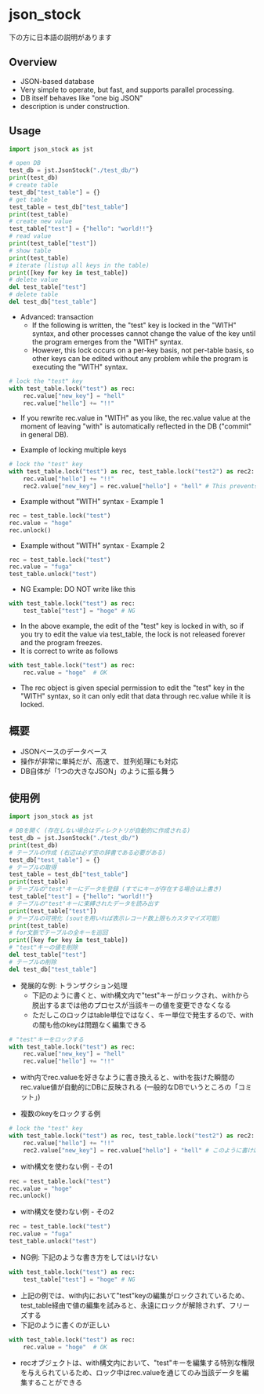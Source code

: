 # json_stock

下の方に日本語の説明があります

## Overview
- JSON-based database
- Very simple to operate, but fast, and supports parallel processing.
- DB itself behaves like "one big JSON"
- description is under construction.

## Usage
```python
import json_stock as jst

# open DB
test_db = jst.JsonStock("./test_db/")
print(test_db)
# create table
test_db["test_table"] = {}
# get table
test_table = test_db["test_table"]
print(test_table)
# create new value
test_table["test"] = {"hello": "world!!"}
# read value
print(test_table["test"])
# show table
print(test_table)
# iterate (listup all keys in the table)
print([key for key in test_table])
# delete value
del test_table["test"]
# delete table
del test_db["test_table"]
```

- Advanced: transaction
	- If the following is written, the "test" key is locked in the "WITH" syntax, and other processes cannot change the value of the key until the program emerges from the "WITH" syntax.
	- However, this lock occurs on a per-key basis, not per-table basis, so other keys can be edited without any problem while the program is executing the "WITH" syntax.
```python
# lock the "test" key
with test_table.lock("test") as rec:
	rec.value["new_key"] = "hell"
	rec.value["hello"] += "!!"
```
- If you rewrite rec.value in "WITH" as you like, the rec.value value at the moment of leaving "with" is automatically reflected in the DB ("commit" in general DB).

- Example of locking multiple keys
```python
# lock the "test" key
with test_table.lock("test") as rec, test_table.lock("test2") as rec2:
	rec.value["hello"] += "!!"
	rec2.value["new_key"] = rec.value["hello"] + "hell"	# This prevents unintentional rewriting of rec just before changing rec2, and can be used for complex transactions such as money transfer processing
```

- Example without "WITH" syntax - Example 1
```python
rec = test_table.lock("test")
rec.value = "hoge"
rec.unlock()
```

- Example without "WITH" syntax - Example 2
```python
rec = test_table.lock("test")
rec.value = "fuga"
test_table.unlock("test")
```

- NG Example: DO NOT write like this
```python
with test_table.lock("test") as rec:
	test_table["test"] = "hoge"	# NG
```
- In the above example, the edit of the "test" key is locked in with, so if you try to edit the value via test_table, the lock is not released forever and the program freezes.
- It is correct to write as follows
```python
with test_table.lock("test") as rec:
	rec.value = "hoge"	# OK
```
- The rec object is given special permission to edit the "test" key in the "WITH" syntax, so it can only edit that data through rec.value while it is locked.


## 概要
- JSONベースのデータベース
- 操作が非常に単純だが、高速で、並列処理にも対応
- DB自体が「1つの大きなJSON」のように振る舞う

## 使用例
```python
import json_stock as jst

# DBを開く (存在しない場合はディレクトリが自動的に作成される)
test_db = jst.JsonStock("./test_db/")
print(test_db)
# テーブルの作成 (右辺は必ず空の辞書である必要がある)
test_db["test_table"] = {}
# テーブルの取得
test_table = test_db["test_table"]
print(test_table)
# テーブルの"test"キーにデータを登録 (すでにキーが存在する場合は上書き)
test_table["test"] = {"hello": "world!!"}
# テーブルの"test"キーに束縛されたデータを読み出す
print(test_table["test"])
# テーブルの可視化 (soutを用いれば表示レコード数上限もカスタマイズ可能)
print(test_table)
# for文脈でテーブルの全キーを巡回
print([key for key in test_table])
# "test"キーの値を削除
del test_table["test"]
# テーブルの削除
del test_db["test_table"]
```

- 発展的な例: トランザクション処理
	- 下記のように書くと、with構文内で"test"キーがロックされ、withから脱出するまでは他のプロセスが当該キーの値を変更できなくなる
	- ただしこのロックはtable単位ではなく、キー単位で発生するので、withの間も他のkeyは問題なく編集できる
```python
# "test"キーをロックする
with test_table.lock("test") as rec:
	rec.value["new_key"] = "hell"
	rec.value["hello"] += "!!"
```
- with内でrec.valueを好きなように書き換えると、withを抜けた瞬間のrec.value値が自動的にDBに反映される (一般的なDBでいうところの「コミット」)

- 複数のkeyをロックする例
```python
# lock the "test" key
with test_table.lock("test") as rec, test_table.lock("test2") as rec2:
	rec.value["hello"] += "!!"
	rec2.value["new_key"] = rec.value["hello"] + "hell"	# このように書けば、rec2を変更する直前に意図せずrecが書き換わってしまう等が防げるため、送金処理などの複雑なトランザクションにも利用できる
```

- with構文を使わない例 - その1
```python
rec = test_table.lock("test")
rec.value = "hoge"
rec.unlock()
```

- with構文を使わない例 - その2
```python
rec = test_table.lock("test")
rec.value = "fuga"
test_table.unlock("test")
```

- NG例: 下記のような書き方をしてはいけない
```python
with test_table.lock("test") as rec:
	test_table["test"] = "hoge"	# NG
```
- 上記の例では、with内において"test"keyの編集がロックされているため、test_table経由で値の編集を試みると、永遠にロックが解除されず、フリーズする
- 下記のように書くのが正しい
```python
with test_table.lock("test") as rec:
	rec.value = "hoge"	# OK
```
- recオブジェクトは、with構文内において、"test"キーを編集する特別な権限を与えられているため、ロック中はrec.valueを通じてのみ当該データを編集することができる
